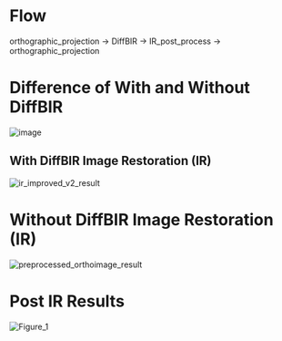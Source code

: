  # Flow
 
 orthographic_projection -> DiffBIR -> IR_post_process -> orthographic_projection


 # Difference of With and Without DiffBIR

 ![image](https://github.com/user-attachments/assets/43026c65-0aba-4176-8a38-adc8316ac50b)


## With DiffBIR Image Restoration (IR)

![ir_improved_v2_result](https://github.com/user-attachments/assets/fbb675c8-2367-4eab-af42-686cade90aa5)



# Without DiffBIR Image Restoration (IR)

![preprocessed_orthoimage_result](https://github.com/user-attachments/assets/679eb6a4-416a-434f-86c5-dcec73c29a9a)



# Post IR Results

![Figure_1](https://github.com/user-attachments/assets/f16104b7-77ab-4ce7-9bef-d5e0f8e31413)
